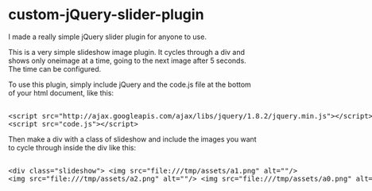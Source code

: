 custom-jQuery-slider-plugin
===========================

I made a really simple jQuery slider plugin for anyone to use.


This is a very simple slideshow image plugin. It cycles through a div and shows only oneimage at a time, going to the next image after 5 seconds. The time can be configured.

To use this plugin, simply include jQuery and the code.js file at the bottom of your html document, like this:
  <xmp>
    <script src="http://ajax.googleapis.com/ajax/libs/jquery/1.8.2/jquery.min.js"></script>
    <script src="code.js"></script>
  </xmp>

Then make a div with a class of slideshow and include the images you want to cycle through inside the div like this:
	<xmp>
	  <div class="slideshow">
	    <img src="cat1.jpg" alt=""/>
	    <img src="cat2.jpg" alt=""/>
	    <img src="cat3.jpg" alt=""/>
	  </div>
	</xmp>